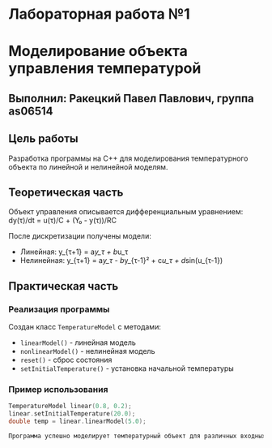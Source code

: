 # Лабораторная работа №1
# Моделирование объекта управления температурой

## Выполнил: Ракецкий Павел Павлович, группа as06514

## Цель работы
Разработка программы на C++ для моделирования температурного объекта по линейной и нелинейной моделям.

## Теоретическая часть

Объект управления описывается дифференциальным уравнением:
dy(τ)/dt = u(τ)/C + (Y₀ - y(τ))/RC


После дискретизации получены модели:
- Линейная: y_{τ+1} = a*y_τ + b*u_τ
- Нелинейная: y_{τ+1} = a*y_τ - b*y_{τ-1}² + c*u_τ + d*sin(u_{τ-1})

## Практическая часть

### Реализация программы

Создан класс `TemperatureModel` с методами:
- `linearModel()` - линейная модель
- `nonlinearModel()` - нелинейная модель
- `reset()` - сброс состояния
- `setInitialTemperature()` - установка начальной температуры

### Пример использования

```cpp
TemperatureModel linear(0.8, 0.2);
linear.setInitialTemperature(20.0);
double temp = linear.linearModel(5.0);

Программа успешно моделирует температурный объект для различных входных воздействий. Обе модели демонстрируют адекватное поведение системы.